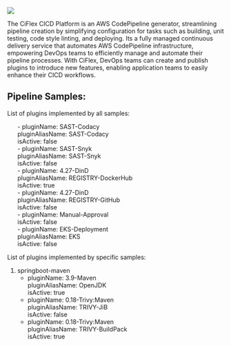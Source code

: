 <img src="http://mrwconsulting.s3-website-us-east-1.amazonaws.com/.images/ciflex-platform.png"/>

The CiFlex CICD Platform is an AWS CodePipeline generator, streamlining pipeline creation by simplifying configuration for tasks such as building, unit testing, code style linting, and deploying. Its a fully managed continuous delivery service that automates AWS CodePipeline infrastructure, empowering DevOps teams to efficiently manage and automate their pipeline processes. With CiFlex, DevOps teams can create and publish plugins to introduce new features, enabling application teams to easily enhance their CICD workflows.

## **Pipeline Samples:**

List of plugins implemented by all samples: <br>
<ol>- pluginName: SAST-Codacy <br>
      pluginAliasName: SAST-Codacy <br>
      isActive: false <br>
    - pluginName: SAST-Snyk <br>
      pluginAliasName: SAST-Snyk <br>
      isActive: false <br>
    - pluginName: 4.27-DinD <br>
      pluginAliasName: REGISTRY-DockerHub <br>
      isActive: true <br>
    - pluginName: 4.27-DinD <br>
      pluginAliasName: REGISTRY-GitHub <br>
      isActive: false <br>
    - pluginName: Manual-Approval <br>
      isActive: false <br>
    - pluginName: EKS-Deployment <br>
      pluginAliasName: EKS <br>
      isActive: false <br></ol>

List of plugins implemented by specific samples: <br>
1. springboot-maven <br>
    - pluginName: 3.9-Maven <br>
      pluginAliasName: OpenJDK <br>
      isActive: true <br>
    - pluginName: 0.18-Trivy:Maven <br>
      pluginAliasName: TRIVY-JiB <br>
      isActive: false <br>
    - pluginName: 0.18-Trivy:Maven <br>
      pluginAliasName: TRIVY-BuildPack <br>
      isActive: true <br>

